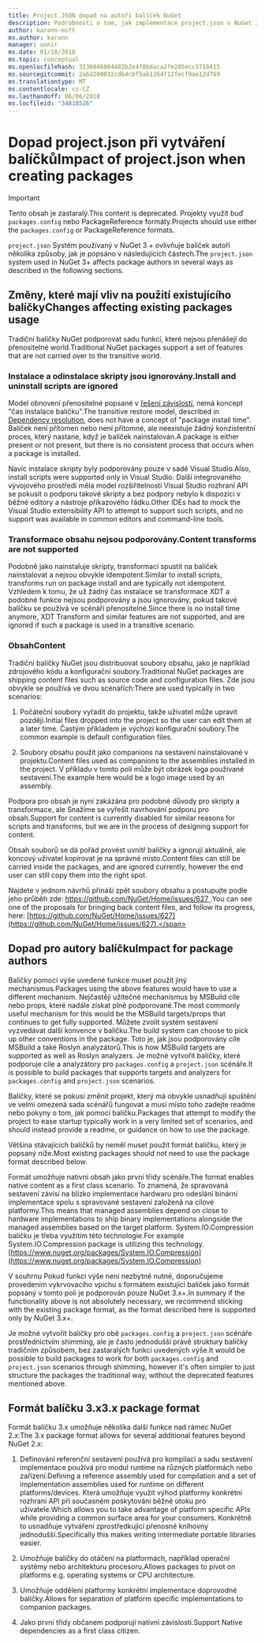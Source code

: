 ```yaml
---
title: Project.JSON dopad na autoři balíček NuGet
description: Podrobnosti o tom, jak implementace project.json v NuGet 3.x ovlivňuje balíček autoři, jako je například nepodporované funkce, obsahu a formátu balíčku.
author: karann-msft
ms.author: karann
manager: unnir
ms.date: 01/18/2018
ms.topic: conceptual
ms.openlocfilehash: 3236846864483b2e4f8bdaca2fe285ecc571b415
ms.sourcegitcommit: 2a6d200012cdb4cbf5ab1264f12fecf9ae12d769
ms.translationtype: MT
ms.contentlocale: cs-CZ
ms.lasthandoff: 06/06/2018
ms.locfileid: "34818526"
---
```

# <a name="impact-of-projectjson-when-creating-packages"></a><span data-ttu-id="ed8a7-103">Dopad project.json při vytváření balíčků</span><span class="sxs-lookup"><span data-stu-id="ed8a7-103">Impact of project.json when creating packages</span></span>

> [!Important]
> <span data-ttu-id="ed8a7-104">Tento obsah je zastaralý.</span><span class="sxs-lookup"><span data-stu-id="ed8a7-104">This content is deprecated.</span></span> <span data-ttu-id="ed8a7-105">Projekty využít buď `packages.config` nebo PackageReference formáty.</span><span class="sxs-lookup"><span data-stu-id="ed8a7-105">Projects should use either the `packages.config` or PackageReference formats.</span></span>

<span data-ttu-id="ed8a7-106">`project.json` Systém používaný v NuGet 3 + ovlivňuje balíček autoři několika způsoby, jak je popsáno v následujících částech.</span><span class="sxs-lookup"><span data-stu-id="ed8a7-106">The `project.json` system used in NuGet 3+ affects package authors in several ways as described in the following sections.</span></span>

## <a name="changes-affecting-existing-packages-usage"></a><span data-ttu-id="ed8a7-107">Změny, které mají vliv na použití existujícího balíčky</span><span class="sxs-lookup"><span data-stu-id="ed8a7-107">Changes affecting existing packages usage</span></span>

<span data-ttu-id="ed8a7-108">Tradiční balíčky NuGet podporovat sadu funkcí, které nejsou přenášejí do přenositelné world.</span><span class="sxs-lookup"><span data-stu-id="ed8a7-108">Traditional NuGet packages support a set of features that are not carried over to the transitive world.</span></span>

### <a name="install-and-uninstall-scripts-are-ignored"></a><span data-ttu-id="ed8a7-109">Instalace a odinstalace skripty jsou ignorovány.</span><span class="sxs-lookup"><span data-stu-id="ed8a7-109">Install and uninstall scripts are ignored</span></span>

<span data-ttu-id="ed8a7-110">Model obnovení přenositelné popsané v [řešení závislostí](../consume-packages/dependency-resolution.md#dependency-resolution-with-packagereference), nemá koncept "čas instalace balíčku".</span><span class="sxs-lookup"><span data-stu-id="ed8a7-110">The transitive restore model, described in [Dependency resolution](../consume-packages/dependency-resolution.md#dependency-resolution-with-packagereference), does not have a concept of "package install time".</span></span> <span data-ttu-id="ed8a7-111">Balíček není přítomen nebo není přítomné, ale neexistuje žádný konzistentní proces, který nastane, když je balíček nainstalován.</span><span class="sxs-lookup"><span data-stu-id="ed8a7-111">A package is either present or not present, but there is no consistent process that occurs when a package is installed.</span></span>

<span data-ttu-id="ed8a7-112">Navíc instalace skripty byly podporovány pouze v sadě Visual Studio.</span><span class="sxs-lookup"><span data-stu-id="ed8a7-112">Also, install scripts were supported only in Visual Studio.</span></span> <span data-ttu-id="ed8a7-113">Další integrovaného vývojového prostředí měla model rozšiřitelnosti Visual Studio rozhraní API se pokusit o podporu takové skripty a bez podpory nebylo k dispozici v běžné editory a nástroje příkazového řádku.</span><span class="sxs-lookup"><span data-stu-id="ed8a7-113">Other IDEs had to mock the Visual Studio extensibility API to attempt to support such scripts, and no support was available in common editors and command-line tools.</span></span>

### <a name="content-transforms-are-not-supported"></a><span data-ttu-id="ed8a7-114">Transformace obsahu nejsou podporovány.</span><span class="sxs-lookup"><span data-stu-id="ed8a7-114">Content transforms are not supported</span></span>

<span data-ttu-id="ed8a7-115">Podobně jako nainstaluje skripty, transformací spustit na balíček nainstalovat a nejsou obvykle idempotent.</span><span class="sxs-lookup"><span data-stu-id="ed8a7-115">Similar to install scripts, transforms run on package install and are typically not idempotent.</span></span> <span data-ttu-id="ed8a7-116">Vzhledem k tomu, že už žádný čas instalace se transformace XDT a podobné funkce nejsou podporovány a jsou ignorovány, pokud takové balíčku se používá ve scénáři přenositelné.</span><span class="sxs-lookup"><span data-stu-id="ed8a7-116">Since there is no install time anymore, XDT Transform and similar features are not supported, and are ignored if such a package is used in a transitive scenario.</span></span>

### <a name="content"></a><span data-ttu-id="ed8a7-117">Obsah</span><span class="sxs-lookup"><span data-stu-id="ed8a7-117">Content</span></span>

<span data-ttu-id="ed8a7-118">Tradiční balíčky NuGet jsou distribuovat soubory obsahu, jako je například zdrojového kódu a konfigurační soubory.</span><span class="sxs-lookup"><span data-stu-id="ed8a7-118">Traditional NuGet packages are shipping content files such as source code and configuration files.</span></span> <span data-ttu-id="ed8a7-119">Zde jsou obvykle se používá ve dvou scénářích:</span><span class="sxs-lookup"><span data-stu-id="ed8a7-119">There are used typically in two scenarios:</span></span>

1. <span data-ttu-id="ed8a7-120">Počáteční soubory vyřadit do projektu, takže uživatel může upravit později.</span><span class="sxs-lookup"><span data-stu-id="ed8a7-120">Initial files dropped into the project so the user can edit them at a later time.</span></span> <span data-ttu-id="ed8a7-121">Častým příkladem je výchozí konfigurační soubory.</span><span class="sxs-lookup"><span data-stu-id="ed8a7-121">The common example is default configuration files.</span></span>

1. <span data-ttu-id="ed8a7-122">Soubory obsahu použít jako companions na sestavení nainstalované v projektu.</span><span class="sxs-lookup"><span data-stu-id="ed8a7-122">Content files used as companions to the assemblies installed in the project.</span></span> <span data-ttu-id="ed8a7-123">V příkladu v tomto poli může být obrázek loga používané sestavení.</span><span class="sxs-lookup"><span data-stu-id="ed8a7-123">The example here would be a logo image used by an assembly.</span></span>

<span data-ttu-id="ed8a7-124">Podpora pro obsah je nyní zakázána pro podobné důvody pro skripty a transformace, ale Snažíme se vyřešit navrhování podporu pro obsah.</span><span class="sxs-lookup"><span data-stu-id="ed8a7-124">Support for content is currently disabled for similar reasons for scripts and transforms, but we are in the process of designing support for content.</span></span>

<span data-ttu-id="ed8a7-125">Obsah souborů se dá pořád provést uvnitř balíčky a ignorují aktuálně, ale koncový uživatel kopírovat je na správné místo.</span><span class="sxs-lookup"><span data-stu-id="ed8a7-125">Content files can still be carried inside the packages, and are ignored currently, however the end user can still copy them into the right spot.</span></span>

<span data-ttu-id="ed8a7-126">Najdete v jednom návrhů přináší zpět soubory obsahu a postupujte podle jeho průběh zde: [ https://github.com/NuGet/Home/issues/627 ](https://github.com/NuGet/Home/issues/627).</span><span class="sxs-lookup"><span data-stu-id="ed8a7-126">You can see one of the proposals for bringing back content files, and follow its progress, here: [https://github.com/NuGet/Home/issues/627](https://github.com/NuGet/Home/issues/627).</span></span>

## <a name="impact-for-package-authors"></a><span data-ttu-id="ed8a7-127">Dopad pro autory balíčku</span><span class="sxs-lookup"><span data-stu-id="ed8a7-127">Impact for package authors</span></span>

<span data-ttu-id="ed8a7-128">Balíčky pomocí výše uvedené funkce muset použít jiný mechanismus.</span><span class="sxs-lookup"><span data-stu-id="ed8a7-128">Packages using the above features would have to use a different mechanism.</span></span> <span data-ttu-id="ed8a7-129">Nejčastěji užitečné mechanismus by MSBuild cíle nebo props, které nadále získat plně podporované.</span><span class="sxs-lookup"><span data-stu-id="ed8a7-129">The most commonly useful mechanism for this would be the MSBuild targets/props that continues to get fully supported.</span></span> <span data-ttu-id="ed8a7-130">Můžete zvolit systém sestavení vyzvedávat další konvence v balíčku.</span><span class="sxs-lookup"><span data-stu-id="ed8a7-130">The build system can choose to pick up other conventions in the package.</span></span> <span data-ttu-id="ed8a7-131">Toto je, jak jsou podporovány cíle MSBuild a také Roslyn analyzátorů.</span><span class="sxs-lookup"><span data-stu-id="ed8a7-131">This is how MSBuild targets are supported as well as Roslyn analyzers.</span></span> <span data-ttu-id="ed8a7-132">Je možné vytvořit balíčky, které podporuje cíle a analyzátory pro `packages.config` a `project.json` scénáře.</span><span class="sxs-lookup"><span data-stu-id="ed8a7-132">It is possible to build packages that supports targets and analyzers for `packages.config` and `project.json` scenarios.</span></span>

<span data-ttu-id="ed8a7-133">Balíčky, které se pokusí změnit projekt, který má obvykle usnadňují spuštění ve velmi omezená sada scénářů fungovat a musí místo toho zadejte readme nebo pokyny o tom, jak pomocí balíčku.</span><span class="sxs-lookup"><span data-stu-id="ed8a7-133">Packages that attempt to modify the project to ease startup typically work in a very limited set of scenarios, and should instead provide a readme, or guidance on how to use the package.</span></span>

<span data-ttu-id="ed8a7-134">Většina stávajících balíčků by neměl muset použít formát balíčku, který je popsaný níže.</span><span class="sxs-lookup"><span data-stu-id="ed8a7-134">Most existing packages should not need to use the package format described below.</span></span>

<span data-ttu-id="ed8a7-135">Formát umožňuje nativní obsah jako první třídy scénáře.</span><span class="sxs-lookup"><span data-stu-id="ed8a7-135">The format enables native content as a first class scenario.</span></span> <span data-ttu-id="ed8a7-136">To znamená, že spravovaná sestavení závisí na blízko implementace hardwaru pro odeslání binární implementace spolu s spravované sestavení založená na cílové platformy.</span><span class="sxs-lookup"><span data-stu-id="ed8a7-136">This means that managed assemblies depend on close to hardware implementations to ship binary implementations alongside the managed assemblies based on the target platform.</span></span> <span data-ttu-id="ed8a7-137">System.IO.Compression balíčku je třeba využitím této technologie.</span><span class="sxs-lookup"><span data-stu-id="ed8a7-137">For example System.IO.Compression package is utilizing this technology.</span></span> [https://www.nuget.org/packages/System.IO.Compression](https://www.nuget.org/packages/System.IO.Compression)

<span data-ttu-id="ed8a7-138">V souhrnu Pokud funkci výše není nezbytně nutné, doporučujeme provedením vykrvovacího vpichu s formátem existující balíček jako formát popsaný v tomto poli je podporován pouze NuGet 3.x+.</span><span class="sxs-lookup"><span data-stu-id="ed8a7-138">In summary if the functionality above is not absolutely necessary, we recommend sticking with the existing package format, as the format described here is supported only by NuGet 3.x+.</span></span>

<span data-ttu-id="ed8a7-139">Je možné vytvořit balíčky pro obě `packages.config` a `project.json` scénáře prostřednictvím shimming, ale je často jednodušší právě struktury balíčky tradičním způsobem, bez zastaralých funkcí uvedených výše.</span><span class="sxs-lookup"><span data-stu-id="ed8a7-139">It would be possible to build packages to work for both `packages.config` and `project.json` scenarios through shimming, however it's often simpler to just structure the packages the traditional way, without the deprecated features mentioned above.</span></span>

## <a name="3x-package-format"></a><span data-ttu-id="ed8a7-140">Formát balíčku 3.x</span><span class="sxs-lookup"><span data-stu-id="ed8a7-140">3.x package format</span></span>

<span data-ttu-id="ed8a7-141">Formát balíčku 3.x umožňuje několika další funkce nad rámec NuGet 2.x:</span><span class="sxs-lookup"><span data-stu-id="ed8a7-141">The 3.x package format allows for several additional features beyond NuGet 2.x:</span></span>

1. <span data-ttu-id="ed8a7-142">Definování referenční sestavení používá pro kompilaci a sadu sestavení implementace používá pro modul runtime na různých platformách nebo zařízení.</span><span class="sxs-lookup"><span data-stu-id="ed8a7-142">Defining a reference assembly used for compilation and a set of implementation assemblies used for runtime on different platforms/devices.</span></span> <span data-ttu-id="ed8a7-143">Která umožňuje využít výhod platformy konkrétní rozhraní API při současném poskytování běžné útoku pro uživatele.</span><span class="sxs-lookup"><span data-stu-id="ed8a7-143">Which allows you to take advantage of platform specific APIs while providing a common surface area for your consumers.</span></span> <span data-ttu-id="ed8a7-144">Konkrétně to usnadňuje vytváření zprostředkující přenosné knihovny jednodušší.</span><span class="sxs-lookup"><span data-stu-id="ed8a7-144">Specifically this makes writing intermediate portable libraries easier.</span></span>

1. <span data-ttu-id="ed8a7-145">Umožňuje balíčky do otáčení na platformách, například operační systémy nebo architekturu procesoru.</span><span class="sxs-lookup"><span data-stu-id="ed8a7-145">Allows packages to pivot on platforms e.g. operating systems or CPU architecture.</span></span>

1. <span data-ttu-id="ed8a7-146">Umožňuje oddělení platformy konkrétní implementace doprovodné balíčky.</span><span class="sxs-lookup"><span data-stu-id="ed8a7-146">Allows for separation of platform specific implementations to companion packages.</span></span>

1. <span data-ttu-id="ed8a7-147">Jako první třídy občanem podporují nativní závislosti.</span><span class="sxs-lookup"><span data-stu-id="ed8a7-147">Support Native dependencies as a first class citizen.</span></span>

